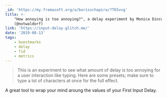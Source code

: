```yaml
---
_id: 'https://my.framasoft.org/u/borisschapira/?TK5vvg'
title: >-
    "How annoying is too annoying?", a delay experiment by Monica Dinculescu
    (@notwaldorf)
link: 'https://input-delay.glitch.me/'
date: '2019-08-13'
tags:
    - boostmarks
    - delay
    - fid
    - metrics
---
```


<div class="markdown"><blockquote>
<p>This is an experiment to see what amount of delay is too annoying for a user interaction like typing. Here are some presets; make sure to type a lot of characters at once for the full effect. </p>
</blockquote>
<p>A great tool to wrap your mind aroung the values of your First Input Delay.
</p></div>
